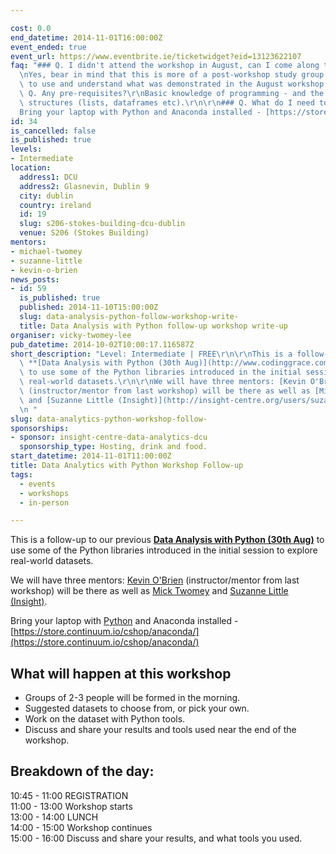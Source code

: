 ```yaml
---

cost: 0.0
end_datetime: 2014-11-01T16:00:00Z
event_ended: true
event_url: https://www.eventbrite.ie/ticketwidget?eid=13123622107
faq: "### Q. I didn't attend the workshop in August, can I come along to this sessions?\r\
  \nYes, bear in mind that this is more of a post-workshop study group for people\
  \ to use and understand what was demonstrated in the August workshop.\r\n\r\n###\
  \ Q. Any pre-requisites?\r\nBasic knowledge of programming - and the idea of Data\
  \ structures (lists, dataframes etc).\r\n\r\n### Q. What do I need to bring?\r\n\
  Bring your laptop with Python and Anaconda installed - [https://store.continuum.io/cshop/anaconda/](https://store.continuum.io/cshop/anaconda/)"
id: 34
is_cancelled: false
is_published: true
levels:
- Intermediate
location:
  address1: DCU
  address2: Glasnevin, Dublin 9
  city: dublin
  country: ireland
  id: 19
  slug: s206-stokes-building-dcu-dublin
  venue: S206 (Stokes Building)
mentors:
- michael-twomey
- suzanne-little
- kevin-o-brien
news_posts:
- id: 59
  is_published: true
  published: 2014-11-10T15:00:00Z
  slug: data-analysis-python-follow-workshop-write-
  title: Data Analysis with Python follow-up workshop write-up
organiser: vicky-twomey-lee
pub_datetime: 2014-10-02T10:00:17.116587Z
short_description: "Level: Intermediate | FREE\r\n\r\nThis is a follow-up to our previous\
  \ **[Data Analysis with Python (30th Aug)](http://www.codinggrace.com/news/write-data-analysis-python-workshop-2014-9-4/)**\
  \ to use some of the Python libraries introduced in the initial session to explore\
  \ real-world datasets.\r\n\r\nWe will have three mentors: [Kevin O'Brien](https://twitter.com/statslabdublin)\
  \ (instructor/mentor from last workshop) will be there as well as [Mick Twomey](https://twitter.com/micktwomey)\
  \ and [Suzanne Little (Insight)](http://insight-centre.org/users/suzanne-little).\r\
  \n "
slug: data-analytics-python-workshop-follow-
sponsorships:
- sponsor: insight-centre-data-analytics-dcu
  sponsorship_type: Hosting, drink and food.
start_datetime: 2014-11-01T11:00:00Z
title: Data Analytics with Python Workshop Follow-up
tags:
  - events
  - workshops
  - in-person

---
```


This is a follow-up to our previous **[Data Analysis with Python (30th Aug)](http://www.codinggrace.com/news/write-data-analysis-python-workshop-2014-9-4/)** to use some of the Python libraries introduced in the initial session to explore real-world datasets.

We will have three mentors: [Kevin O'Brien](https://twitter.com/statslabdublin) (instructor/mentor from last workshop) will be there as well as [Mick Twomey](https://twitter.com/micktwomey) and [Suzanne Little (Insight)](http://insight-centre.org/users/suzanne-little).
 
Bring your laptop with [Python](https://www.python.org/downloads/) and Anaconda installed - [https://store.continuum.io/cshop/anaconda/](https://store.continuum.io/cshop/anaconda/)
## What will happen at this workshop

* Groups of 2-3 people will be formed in the morning.
* Suggested datasets to choose from, or pick your own.
* Work on the dataset with Python tools.
* Discuss and share your results and tools used near the end of the workshop.
 

## Breakdown of the day:

10:45 - 11:00 REGISTRATION<br>
11:00 - 13:00 Workshop starts<br>
13:00 - 14:00 LUNCH<br>
14:00 - 15:00 Workshop continues<br>
15:00 - 16:00 Discuss and share your results, and what tools you used. 